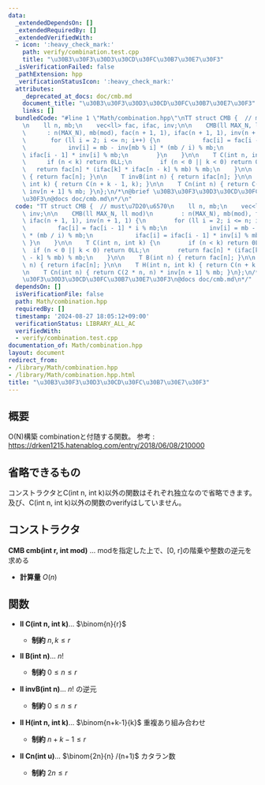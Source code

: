 ```yaml
---
data:
  _extendedDependsOn: []
  _extendedRequiredBy: []
  _extendedVerifiedWith:
  - icon: ':heavy_check_mark:'
    path: verify/combination.test.cpp
    title: "\u30B3\u30F3\u30D3\u30CD\u30FC\u30B7\u30E7\u30F3"
  _isVerificationFailed: false
  _pathExtension: hpp
  _verificationStatusIcon: ':heavy_check_mark:'
  attributes:
    _deprecated_at_docs: doc/cmb.md
    document_title: "\u30B3\u30F3\u30D3\u30CD\u30FC\u30B7\u30E7\u30F3"
    links: []
  bundledCode: "#line 1 \"Math/combination.hpp\"\nTT struct CMB {  // must\u7D20\u6570\
    \n    ll n, mb;\n    vec<ll> fac, ifac, inv;\n\n    CMB(ll MAX_N, ll mod)\n  \
    \      : n(MAX_N), mb(mod), fac(n + 1, 1), ifac(n + 1, 1), inv(n + 1, 1) {\n \
    \       for (ll i = 2; i <= n; i++) {\n            fac[i] = fac[i - 1] * i % mb;\n\
    \            inv[i] = mb - inv[mb % i] * (mb / i) % mb;\n            ifac[i] =\
    \ ifac[i - 1] * inv[i] % mb;\n        }\n    }\n\n    T C(int n, int k) {\n  \
    \      if (n < k) return 0LL;\n        if (n < 0 || k < 0) return 0LL;\n     \
    \   return fac[n] * (ifac[k] * ifac[n - k] % mb) % mb;\n    }\n\n    T B(int n)\
    \ { return fac[n]; }\n\n    T invB(int n) { return ifac[n]; }\n\n    T H(int n,\
    \ int k) { return C(n + k - 1, k); }\n\n    T Cn(int n) { return C(2 * n, n) *\
    \ inv[n + 1] % mb; }\n};\n/*\n@brief \u30B3\u30F3\u30D3\u30CD\u30FC\u30B7\u30E7\
    \u30F3\n@docs doc/cmb.md\n*/\n"
  code: "TT struct CMB {  // must\u7D20\u6570\n    ll n, mb;\n    vec<ll> fac, ifac,\
    \ inv;\n\n    CMB(ll MAX_N, ll mod)\n        : n(MAX_N), mb(mod), fac(n + 1, 1),\
    \ ifac(n + 1, 1), inv(n + 1, 1) {\n        for (ll i = 2; i <= n; i++) {\n   \
    \         fac[i] = fac[i - 1] * i % mb;\n            inv[i] = mb - inv[mb % i]\
    \ * (mb / i) % mb;\n            ifac[i] = ifac[i - 1] * inv[i] % mb;\n       \
    \ }\n    }\n\n    T C(int n, int k) {\n        if (n < k) return 0LL;\n      \
    \  if (n < 0 || k < 0) return 0LL;\n        return fac[n] * (ifac[k] * ifac[n\
    \ - k] % mb) % mb;\n    }\n\n    T B(int n) { return fac[n]; }\n\n    T invB(int\
    \ n) { return ifac[n]; }\n\n    T H(int n, int k) { return C(n + k - 1, k); }\n\
    \n    T Cn(int n) { return C(2 * n, n) * inv[n + 1] % mb; }\n};\n/*\n@brief \u30B3\
    \u30F3\u30D3\u30CD\u30FC\u30B7\u30E7\u30F3\n@docs doc/cmb.md\n*/"
  dependsOn: []
  isVerificationFile: false
  path: Math/combination.hpp
  requiredBy: []
  timestamp: '2024-08-27 18:05:12+09:00'
  verificationStatus: LIBRARY_ALL_AC
  verifiedWith:
  - verify/combination.test.cpp
documentation_of: Math/combination.hpp
layout: document
redirect_from:
- /library/Math/combination.hpp
- /library/Math/combination.hpp.html
title: "\u30B3\u30F3\u30D3\u30CD\u30FC\u30B7\u30E7\u30F3"
---
```

## 概要
O(N)構築 combinationと付随する関数。
参考 : https://drken1215.hatenablog.com/entry/2018/06/08/210000

## 省略できるもの
コンストラクタとC(int n, int k)以外の関数はそれぞれ独立なので省略できます。及び、C(int n, int k)以外の関数のverifyはしていません。

## コンストラクタ
**CMB cmb(int r, int mod)** ... modを指定した上で、[0, r]の階乗や整数の逆元を求める  
- **計算量**
    $O(n)$

## 関数

- **ll C(int n, int k)**... $\binom{n}{r}$
    - **制約**
    $n, k \le r$

- **ll B(int n)**... $n!$
    - **制約**
    $0 \le n \le r$

- **ll invB(int n)**... $n!$ の逆元
    - **制約**
    $0 \le n \le r$

- **ll H(int n, int k)**... $\binom{n+k-1}{k}$ 重複あり組み合わせ
    - **制約**
    $n+k-1 \le r$

- **ll Cn(int u)**... $\binom{2n}{n} /(n+1)$ カタラン数
    - **制約**
    $2n \le r$
  
